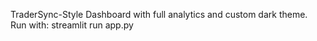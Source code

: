 TraderSync-Style Dashboard with full analytics and custom dark theme. Run with: streamlit run app.py